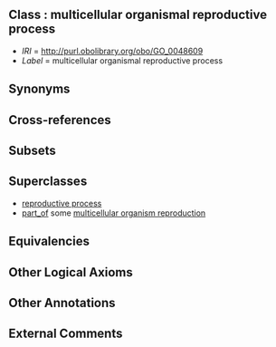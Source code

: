 
## Class : multicellular organismal reproductive process

 * *IRI* = http://purl.obolibrary.org/obo/GO_0048609
 * *Label* = multicellular organismal reproductive process

## Synonyms


## Cross-references


## Subsets


## Superclasses

 * [reproductive process](../../GO/14/GO_0022414.md)
 * [part_of](../../BFO/50/BFO_0000050.md) some [multicellular organism reproduction](../../GO/04/GO_0032504.md)

## Equivalencies


## Other Logical Axioms


## Other Annotations


## External Comments

